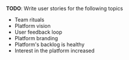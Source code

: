 **TODO**: Write user stories for the following topics  
- Team rituals
- Platform vision
- User feedback loop
- Platform branding
- Platform's backlog is healthy
- Interest in the platform increased